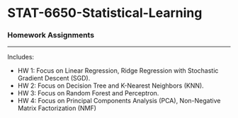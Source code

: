 # STAT-6650-Statistical-Learning
### Homework Assignments
---

Includes:
* HW 1: Focus on Linear Regression, Ridge Regression with Stochastic Gradient Descent (SGD).
* HW 2: Focus on Decision Tree and K-Nearest Neighbors (KNN).
* HW 3: Focus on Random Forest and Perceptron.
* HW 4: Focus on Principal Components Analysis (PCA), Non-Negative Matrix Factorization (NMF)
